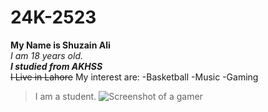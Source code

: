 # 24K-2523
**My Name is Shuzain Ali**\
*I am 18 years old.*\
***I studied from AKHSS***\
~~I Live in Lahore~~
My interest are:
-Basketball
-Music
-Gaming
>I am a student.
![Screenshot of a gamer](https://as2.ftcdn.net/v2/jpg/05/64/31/67/1000_F_564316725_zE8llusnCk3Sfr9rdfKya6fV7BQbjfyV.jpg)

